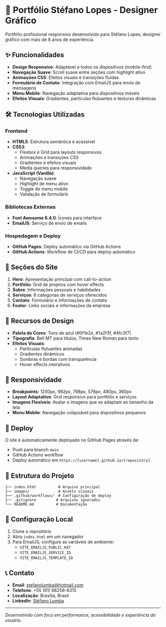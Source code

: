 # 🎨 Portfólio Stéfano Lopes - Designer Gráfico

Portfólio profissional responsivo desenvolvido para Stéfano Lopes, designer gráfico com mais de 8 anos de experiência.

## ✨ Funcionalidades

- **Design Responsivo**: Adaptável a todos os dispositivos (mobile-first)
- **Navegação Suave**: Scroll suave entre seções com highlight ativo
- **Animações CSS**: Efeitos visuais e transições fluidas
- **Formulário de Contato**: Integração com EmailJS para envio de mensagens
- **Menu Mobile**: Navegação adaptativa para dispositivos móveis
- **Efeitos Visuais**: Gradientes, partículas flutuantes e texturas dinâmicas

## 🛠️ Tecnologias Utilizadas

### Frontend
- **HTML5**: Estrutura semântica e acessível
- **CSS3**: 
  - Flexbox e Grid para layouts responsivos
  - Animações e transições CSS
  - Gradientes e efeitos visuais
  - Media queries para responsividade
- **JavaScript (Vanilla)**: 
  - Navegação suave
  - Highlight de menu ativo
  - Toggle de menu mobile
  - Validação de formulário

### Bibliotecas Externas
- **Font Awesome 6.4.0**: Ícones para interface
- **EmailJS**: Serviço de envio de emails

### Hospedagem e Deploy
- **GitHub Pages**: Deploy automático via GitHub Actions
- **GitHub Actions**: Workflow de CI/CD para deploy automático

## 📱 Seções do Site

1. **Hero**: Apresentação principal com call-to-action
2. **Portfólio**: Grid de projetos com hover effects
3. **Sobre**: Informações pessoais e habilidades
4. **Serviços**: 6 categorias de serviços oferecidos
5. **Contato**: Formulário e informações de contato
6. **Footer**: Links sociais e informações da empresa

## 🎯 Recursos de Design

- **Paleta de Cores**: Tons de azul (#0f1e2e, #1a2f3f, #4fc3f7)
- **Tipografia**: Bell MT para títulos, Times New Roman para texto
- **Efeitos Visuais**: 
  - Partículas flutuantes animadas
  - Gradientes dinâmicos
  - Sombras e bordas com transparência
  - Hover effects interativos

## 📱 Responsividade

- **Breakpoints**: 1200px, 992px, 768px, 576px, 480px, 360px
- **Layout Adaptativo**: Grid responsivo para portfólio e serviços
- **Imagens Flexíveis**: Avatar e imagens que se adaptam ao tamanho da tela
- **Menu Mobile**: Navegação colapsável para dispositivos pequenos

## 🚀 Deploy

O site é automaticamente deployado no GitHub Pages através de:
- Push para branch `main`
- GitHub Actions workflow
- Deploy automático em `https://[username].github.io/[repository]`

## 📁 Estrutura do Projeto

```
├── index.html          # Arquivo principal
├── images/             # Assets visuais
├── .github/workflows/  # Configuração de deploy
├── .gitignore         # Arquivos ignorados
└── README.md          # Documentação
```

## 🔧 Configuração Local

1. Clone o repositório
2. Abra `index.html` em um navegador
3. Para EmailJS, configure as variáveis de ambiente:
   - `VITE_EMAILJS_PUBLIC_KEY`
   - `VITE_EMAILJS_SERVICE_ID`
   - `VITE_EMAILJS_TEMPLATE_ID`

## 📞 Contato

- **Email**: stefanolumba@hotmail.com
- **Telefone**: +55 (61) 98258-8315
- **Localização**: Brasília, Brasil
- **LinkedIn**: [Stéfano Lumba](https://www.linkedin.com/in/st%C3%A9fano-lumba/)

---

*Desenvolvido com foco em performance, acessibilidade e experiência do usuário.*
